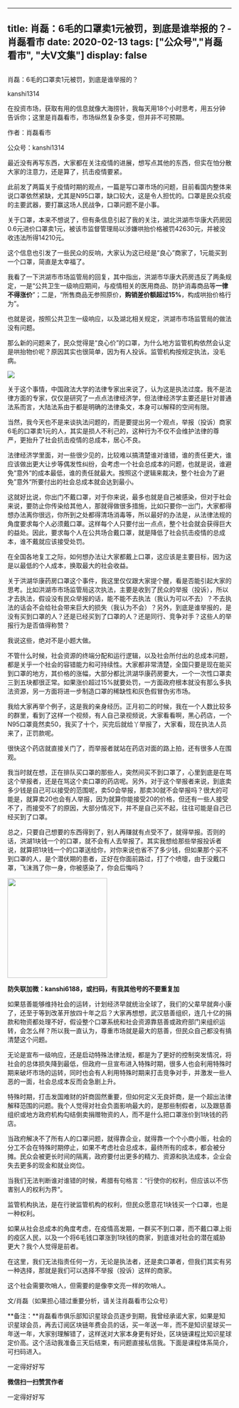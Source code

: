
---
title:  肖磊：6毛的口罩卖1元被罚，到底是谁举报的？-肖磊看市
date: 2020-02-13
tags: ["公众号","肖磊看市", "大V文集"]
display: false
---


## 



肖磊：6毛的口罩卖1元被罚，到底是谁举报的？




kanshi1314




在投资市场，获取有用的信息就像大海捞针，我每天用18个小时思考，用五分钟告诉你；这里是肖磊看市，市场纵然复杂多变，但并非不可预期。


作者：肖磊看市

公众号：kanshi1314



最近没有再写东西，大家都在关注疫情的进展，想写点其他的东西，但实在怕分散大家的注意力，还是算了，抗击疫情要紧。



此前发了两篇关于疫情时期的观点，一篇是写口罩市场的问题，目前看国内整体来说口罩依然紧缺，尤其是N95口罩，缺口较大，这是令人担忧的。口罩是民众抗疫的主要武器，要打赢这场人民战争，口罩问题不是小事。



关于口罩，本来不想说了，但有条信息引起了我的关注，湖北洪湖市华康大药房因0.6元进价口罩卖1元，被该市监督管理局以涉嫌哄抬价格被罚42630元，并被没收违法所得14210元。



这个信息也引发了一些民众的反响，大家认为这已经是“良心”商家了，1元能买到一个口罩，简直是太幸福了。



我看了一下洪湖市市场监管局的回复，其中指出，洪湖市华康大药房违反了两条规定，一是“公共卫生一级响应期间，与疫情相关的医用商品、防护消毒商品等**一律不得涨价**”；二是，“所售商品无参照原价，**购销差价额超过15%**，构成哄抬价格行为”。



也就是说，按照公共卫生一级响应，以及湖北相关规定，洪湖市市场监管局的做法没有问题。



那么新的问题来了，民众觉得是“良心价”的口罩，为什么地方监管机构依然会认定是哄抬物价呢？原因其实也很简单，因为有人投诉。监管机构按规定执法，没毛病。



<img class="rich_pages js_insertlocalimg" data-ratio="1.7628865979381443" data-s="300,640" src="https://mmbiz.qpic.cn/mmbiz_png/rIYcHn0KrPQjc7WI4HVBjiaPXAT7wSg5WyicAkYBWgMlSjEgW9qdoAKjTkjNsw5brF5Zriax77dwfXtUicGe85blFw/640?wx_fmt=png" data-type="png" data-w="679" style=""/>



关于这个事情，中国政法大学的法律专家出来说了，认为这是执法过度。我不是法律方面的专家，仅仅是研究了一点点法律经济学，但法律经济学主要还是针对普通法系而言，大陆法系由于都是明确的法律条文，本身可以解释的空间有限。



当然，我今天也不是来谈执法问题的，而是要提出另一个观点，举报（投诉）商家6毛的口罩卖1元的人，其实是损人不利己的，这种行为不仅不会维护法律的尊严，更抬升了社会抗击疫情的总成本，居心不良。



法律经济学里面，对一些很少见的，比较难以搞清楚谁对谁错，谁的责任更大，谁应该做出更大让步等偶发性纠纷，会考虑一个社会总成本的问题，也就是说，谁避免“意外“的成本最低，谁的责任就最大。按照这个逻辑来裁决，整个社会为了避免”意外“所要付出的社会总成本就会达到最小。



这就好比说，你出门不戴口罩，对于你来说，最多也就是自己被感染，但对于社会来说，要防止你传染给其他人，那就得做很多措施，比如只要你一出门，大家都得想办法离你很远，你所到之处都得清场消毒等，所以最好的办法是，从法律法规的角度要求每个人必须戴口罩。这样每个人只要付出一点点，整个社会就会获得巨大的益处。因此，要求每个人在公共场合戴口罩，就是降低了社会抗击疫情的总成本，谁不戴就应该接受处罚。



在全国各地复工之际，如何想办法让大家都戴上口罩，这应该是主要目标，因为这是以最低的个人成本，换取最大的社会收益。



关于洪湖华康药房口罩这个事件，我这里仅仅跟大家提个醒，看是否能引起大家的思考。比如洪湖市市场监管局这次执法，主要是收到了民众的举报（投诉），所以才去执法，假设没有民众举报的话，能不能不去执法（我认为可以不去）？不去执法的话会不会给社会带来巨大的损失（我认为不会）？另外，到底是谁举报的，是没有买到口罩的人？还是已经买到了口罩的人？还是同行、竞争对手？这些人的举报行为是否值得称赞？



我说这些，绝对不是小题大做。



不管什么时候，社会资源的终端分配和运行逻辑，以及社会所付出的总成本问题，都是关乎一个社会的容错能力和可持续性。大家都非常清楚，全国只要是现在能买到口罩的地方，其价格的涨幅，大部分都比洪湖华康药房要大，一个一次性口罩卖三到五块都很正常。如果涨价超过15%就要处罚，一方面政府根本就没有那么多执法资源，另一方面将进一步制造口罩的稀缺性和灰色假冒伪劣市场。



我给大家再举个例子，这是我的亲身经历。正月初二的时候，我在一个人数比较多的群里，看到了这样一个视频，有人自己录视频说，大家看看啊，黑心药店，一个N95口罩竟然卖50，我买了十个，买完后就给丫举报了，大家看，现在执法人员来了，正罚款呢。



很快这个药店就直接关门了，而举报者就站在药店对面的路上拍，还有很多人在围观。



我当时就在想，正在排队买口罩的那些人，突然间买不到口罩了，心里到底是在骂这个举报者，还是在骂这个卖口罩的药店呢。另外，对于这个举报者来说，到底卖多少钱是自己可以接受的范围呢，卖50会举报，那卖30就不会举报吗？很大的可能是，就算卖20也会有人举报，因为就算你能接受20的价格，但还有一些人接受不了，而接受不了的原因，大部分情况下，并不是自己买不起，往往可能是自己已经买到了口罩。



总之，只要自己想要的东西得到了，别人再赚就有点受不了，就得举报。否则的话，洪湖1块钱一个的口罩，就不会有人去举报了。其实我想给那些举报投诉者说，就算把1块钱一个的口罩送给你，对你来说也省不了多少钱，但如果那个买不到口罩的人，是个潜伏期的患者，正好在你面前路过，打了个喷嚏，由于没戴口罩，飞沫溅了你一身，你被感染了，你会后悔吗？



<img class="rich_pages" data-copyright="0" data-ratio="1" data-s="300,640" src="https://mmbiz.qpic.cn/mmbiz_jpg/rIYcHn0KrPQxE6zMiarib0VYKnt94Md6MMtJIw6YEwy8maoZPYfqopnlsqVs55Vz3JiaQIS7PZ1rg8lrYVngiaw9CQ/640?wx_fmt=jpeg" data-type="jpeg" data-w="430" style="height: 224px;width: 224px;"/>

**防失联加微：kanshi6188，或扫码，有我其他号的不要重复加**



如果慈善能够维持社会的运转，计划经济早就统治全球了，我们的父辈早就奔小康了，还至于等到改革开放四十年之后？大家再想想，武汉慈善组织，连几十亿的捐款和物资都处理不好，假设整个口罩系统和社会资源靠慈善或政府部门来组织运转，会怎么样？所以我一直认为，尊重市场就是最大的慈善，但民众自己都没有搞清楚这个问题。



无论是宣布一级响应，还是启动特殊法律法规，都是为了更好的控制突发情况，将社会的总体损失降到最低，但政府一旦宣布进入特殊时期，很多人也会利用特殊时期来破坏市场的运转，同时也会有人利用特殊时期来打击竞争对手，并激发一些人恶的一面，社会总成本反而会急剧上升。



特殊时期，打击发国难财的奸商固然重要，但如何定义无良奸商，是一个超出法律解释范围的问题。我个人觉得对社会负面影响最大的，是那些制假者，以及跟慈善组织或地方政府机构勾结倒卖捐赠物资的人，而不是什么把口罩涨价到1块钱的药店。



当政府解决不了所有人的口罩问题，就得靠企业，就得靠一个个小商小贩，社会的分工不会在特殊时期停止，如果不考虑社会总成本，最终所有的成本，都会被分摊。民众会被更长时间的隔离，政府要付出更多的精力、资源和执法成本，企业会失去更多的现金和就业岗位。



当我们无法判断谁对谁错的时候，希腊有句格言：“行使你的权利，但应该以不伤害别人的权利为界“。



监管机构执法，是在行驶监管机构的权利，但民众愿意花1块钱买一个口罩，也是一种权利。



如果从社会总成本的角度考虑，在疫情高发期，一群买不到口罩，而不戴口罩上街的疫区人民，以及一个将6毛钱口罩涨到1块钱的商家，到底谁对社会的潜在威胁更大？我个人觉得是前者。



在这里，我们无法指责任何一方，无论是执法者，还是卖口罩者，但我们其实有另一种选择，那就是我们可以选择不举报（投诉）这样的商家。



这个社会需要吹哨人，但需要的是像李文亮一样的吹哨人。



文/肖磊（如果担心错过重要分析，请关注肖磊看市公众号）



**备注：**肖磊看市俱乐部知识星球会员逐步到期，我曾经承诺大家，如果是知识星球会员，再去订阅区块链年费会员的话，买一年送一年，而不是知识星球买一年送一年，大家别理解错了，这样送对大家本身更有好处，区块链课程比知识星球定价高。这个活动我准备三天后结束，有问题直接私信我。下面是课程体系简介，可扫码进入。



一定得好好写


**微信扫一扫赞赏作者**






一定得好好写








